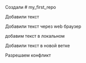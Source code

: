 Создали # my_first_repo

Добавили текст

Добавили текст через web браузер

добавим текст в локальном

Добавили текст в новой ветке

Разрешаем конфликт
